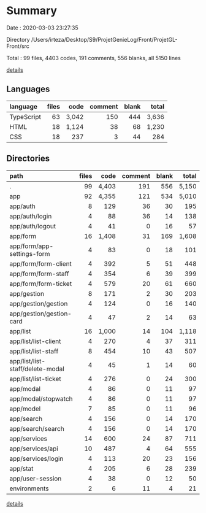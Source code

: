 # Summary

Date : 2020-03-03 23:27:35

Directory /Users/irteza/Desktop/S9/ProjetGenieLog/Front/ProjetGL-Front/src

Total : 99 files,  4403 codes, 191 comments, 556 blanks, all 5150 lines

[details](details.md)

## Languages
| language | files | code | comment | blank | total |
| :--- | ---: | ---: | ---: | ---: | ---: |
| TypeScript | 63 | 3,042 | 150 | 444 | 3,636 |
| HTML | 18 | 1,124 | 38 | 68 | 1,230 |
| CSS | 18 | 237 | 3 | 44 | 284 |

## Directories
| path | files | code | comment | blank | total |
| :--- | ---: | ---: | ---: | ---: | ---: |
| . | 99 | 4,403 | 191 | 556 | 5,150 |
| app | 92 | 4,355 | 121 | 534 | 5,010 |
| app/auth | 8 | 129 | 36 | 30 | 195 |
| app/auth/login | 4 | 88 | 36 | 14 | 138 |
| app/auth/logout | 4 | 41 | 0 | 16 | 57 |
| app/form | 16 | 1,408 | 31 | 169 | 1,608 |
| app/form/app-settings-form | 4 | 83 | 0 | 18 | 101 |
| app/form/form-client | 4 | 392 | 5 | 51 | 448 |
| app/form/form-staff | 4 | 354 | 6 | 39 | 399 |
| app/form/form-ticket | 4 | 579 | 20 | 61 | 660 |
| app/gestion | 8 | 171 | 2 | 30 | 203 |
| app/gestion/gestion | 4 | 124 | 0 | 16 | 140 |
| app/gestion/gestion-card | 4 | 47 | 2 | 14 | 63 |
| app/list | 16 | 1,000 | 14 | 104 | 1,118 |
| app/list/list-client | 4 | 270 | 4 | 37 | 311 |
| app/list/list-staff | 8 | 454 | 10 | 43 | 507 |
| app/list/list-staff/delete-modal | 4 | 45 | 1 | 14 | 60 |
| app/list/list-ticket | 4 | 276 | 0 | 24 | 300 |
| app/modal | 4 | 86 | 0 | 11 | 97 |
| app/modal/stopwatch | 4 | 86 | 0 | 11 | 97 |
| app/model | 7 | 85 | 0 | 11 | 96 |
| app/search | 4 | 156 | 0 | 14 | 170 |
| app/search/search | 4 | 156 | 0 | 14 | 170 |
| app/services | 14 | 600 | 24 | 87 | 711 |
| app/services/api | 10 | 487 | 4 | 64 | 555 |
| app/services/login | 4 | 113 | 20 | 23 | 156 |
| app/stat | 4 | 205 | 6 | 28 | 239 |
| app/user-session | 4 | 38 | 0 | 12 | 50 |
| environments | 2 | 6 | 11 | 4 | 21 |

[details](details.md)